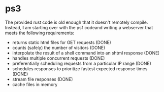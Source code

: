 ps3
===

The provided rust code is old enough that it doesn't remotely compile. Instead,
I am starting over with the ps1 codeand writing a webserver that meets the following
requirements:

+ returns static html files for GET requests (DONE)
+ counts (safely) the number of visitors (DONE)
+ interpolate the result of a shell command into an shtml response (DONE)
+ handles multiple concurrent requests (DONE)
+ preferentially scheduling requests from a particular IP range (DONE)
+ schedules responses to prioritize fastest expected response times (DONE)
+ stream file responses (DONE)
+ cache files in memory
